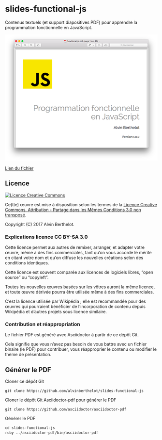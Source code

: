 # slides-functional-js

Contenus textuels (et support diapositives PDF) pour apprendre la programmation fonctionnelle en JavaScript.

[![Fichier PDF](https://github.com/alvinberthelot/slides-functional-js/blob/master/slides-functional-js.png)](https://github.com/alvinberthelot/slides-functional-js/blob/master/functional-js.pdf)

[Lien du fichier](https://github.com/alvinberthelot/slides-functional-js/blob/master/functional-js.pdf)


## Licence

[![Licence Creative Commons](http://i.creativecommons.org/l/by-sa/3.0/88x31.png)](http://creativecommons.org/licenses/by-sa/3.0/deed.fr)

Ce(tte) œuvre est mise à disposition selon les termes de la [Licence Creative Commons. Attribution - Partage dans les Mêmes Conditions 3.0 non transposé](http://creativecommons.org/licenses/by-sa/3.0/deed.fr).

Copyright (C) 2017 Alvin Berthelot.

### Explications licence CC BY-SA 3.0

Cette licence permet aux autres de remixer, arranger, et adapter votre œuvre, même à des fins commerciales, tant qu’on vous accorde le mérite en citant votre nom et qu’on diffuse les nouvelles créations selon des conditions identiques.

Cette licence est souvent comparée aux licences de logiciels libres, “open source” ou “copyleft”.

Toutes les nouvelles œuvres basées sur les vôtres auront la même licence, et toute œuvre dérivée pourra être utilisée même à des fins commerciales.

C’est la licence utilisée par Wikipédia ; elle est recommandée pour des œuvres qui pourraient bénéficier de l’incorporation de contenu depuis Wikipédia et d’autres projets sous licence similaire.

### Contribution et réappropriation

Le fichier PDF est généré avec Asciidoctor à partir de ce dépôt Git.

Cela signifie que vous n’avez pas besoin de vous battre avec un fichier binaire (le PDF) pour contribuer, vous réapproprier le contenu ou modifier le thème de présentation.

## Générer le PDF

Cloner ce dépôt Git

	git clone https://github.com/alvinberthelot/slides-functional-js

Cloner le dépôt Git Asciidoctor-pdf pour générer le PDF

	git clone https://github.com/asciidoctor/asciidoctor-pdf

Générer le PDF

	cd slides-functional-js
	ruby ../asciidoctor-pdf/bin/asciidoctor-pdf

